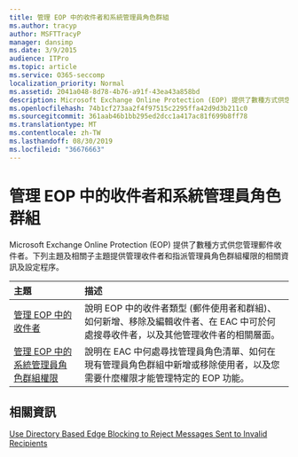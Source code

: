 ```yaml
---
title: 管理 EOP 中的收件者和系統管理員角色群組
ms.author: tracyp
author: MSFTTracyP
manager: dansimp
ms.date: 3/9/2015
audience: ITPro
ms.topic: article
ms.service: O365-seccomp
localization_priority: Normal
ms.assetid: 2041a048-8d78-4b76-a91f-43ea43a858bd
description: Microsoft Exchange Online Protection (EOP) 提供了數種方式供您管理郵件收件者。下列主題及相關子主題提供管理收件者和指派管理員角色群組權限的相關資訊及設定程序。
ms.openlocfilehash: 74b1cf273aa2f4f97515c2295ffa42d9d3b211c0
ms.sourcegitcommit: 361aab46b1bb295ed2dcc1a417ac81f699b8ff78
ms.translationtype: MT
ms.contentlocale: zh-TW
ms.lasthandoff: 08/30/2019
ms.locfileid: "36676663"
---
```

# <a name="manage-recipients-and-admin-role-groups-in-eop"></a>管理 EOP 中的收件者和系統管理員角色群組

Microsoft Exchange Online Protection (EOP) 提供了數種方式供您管理郵件收件者。下列主題及相關子主題提供管理收件者和指派管理員角色群組權限的相關資訊及設定程序。
  
|**主題**|**描述**|
|:-----|:-----|
|[管理 EOP 中的收件者](manage-recipients-in-eop.md)|說明 EOP 中的收件者類型 (郵件使用者和群組)、如何新增、移除及編輯收件者、在 EAC 中可於何處搜尋收件者，以及其他管理收件者的相關層面。|
|[管理 EOP 中的系統管理員角色群組權限](manage-admin-role-group-permissions-in-eop.md)|說明在 EAC 中何處尋找管理員角色清單、如何在現有管理員角色群組中新增或移除使用者，以及您需要什麼權限才能管理特定的 EOP 功能。|

## <a name="for-more-information"></a>相關資訊

[Use Directory Based Edge Blocking to Reject Messages Sent to Invalid Recipients](https://docs.microsoft.com/exchange/mail-flow-best-practices/use-directory-based-edge-blocking)
